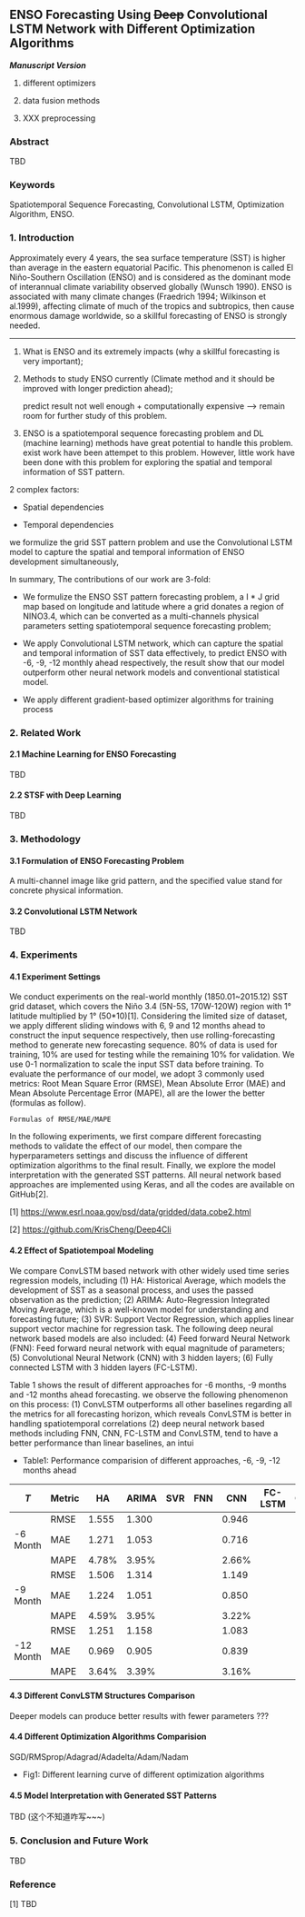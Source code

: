 ## ENSO Forecasting Using ~~Deep~~ Convolutional LSTM Network with Different Optimization Algorithms

***Manuscript Version***

1. different optimizers

2. data fusion methods

3. XXX preprocessing
### Abstract

TBD
### Keywords

Spatiotemporal Sequence Forecasting, Convolutional LSTM, Optimization Algorithm, ENSO.
### 1. Introduction

Approximately every 4 years, the sea surface temperature (SST) is higher than average in the eastern equatorial Pacific. This phenomenon is called El Niño-Southern Oscillation (ENSO) and is considered as the dominant mode of interannual climate variability observed globally (Wunsch 1990). ENSO is associated with many climate changes (Fraedrich 1994; Wilkinson et al.1999), affecting climate of much of the tropics and subtropics, then cause enormous damage worldwide, so a skillful forecasting of ENSO is strongly needed.

---
1. What is ENSO and its extremely impacts (why a skillful forecasting is very important);


2. Methods to study ENSO currently (Climate method and it should be improved with longer prediction ahead);

	predict result not well enough + computationally expensive --> remain room for further study of this problem.


3. ENSO is a spatiotemporal sequence forecasting problem and DL (machine learning) methods have great potential to handle this problem. exist work have been attempet to this problem. However, little work have been done with this problem for exploring the spatial and temporal information of SST pattern.

2 complex factors:

* Spatial dependencies

* Temporal dependencies


we formulize the grid SST pattern problem and use the Convolutional LSTM model to capture the spatial and temporal information of ENSO development simultaneously,

In summary, The contributions of our work are 3-fold: 

* We formulize the ENSO SST pattern forecasting problem, a I * J grid map based on longitude and latitude where a grid donates a region of NINO3.4, which can be converted as a multi-channels physical parameters setting spatiotemporal sequence forecasting problem;

* We apply Convolutional LSTM network, which can capture the spatial and temporal information of SST data effectively, to predict ENSO with -6, -9, -12 monthly ahead respectively, the result show that our model outperform other neural network models and conventional statistical model.

* We apply different gradient-based optimizer algorithms for training process

### 2. Related Work

#### 2.1 Machine Learning for ENSO Forecasting

TBD

#### 2.2 STSF with Deep Learning

TBD
### 3. Methodology

#### 3.1 Formulation of ENSO Forecasting ProblemA multi-channel image like grid pattern, and the specified value stand for concrete physical information.
#### 3.2 Convolutional LSTM Network

TBD### 4. Experiments

#### 4.1 Experiment Settings

We conduct experiments on the real-world monthly (1850.01~2015.12) SST grid dataset, which covers the Niño 3.4 (5N-5S, 170W-120W) region with 1° latitude multiplied by 1° (50*10)[1]. Considering the limited size of dataset, we apply different sliding windows with 6, 9 and 12 months ahead to construct the input sequence respectively, then use rolling-forecasting method to generate new forecasting sequence. 80% of data is used for training, 10% are used for testing while the remaining 10% for validation. We use 0-1 normalization to scale the input SST data before training. To evaluate the performance of our model, we adopt 3 commonly used metrics: Root Mean Square Error (RMSE), Mean Absolute Error (MAE) and Mean Absolute Percentage Error (MAPE), all are the lower the better (formulas as follow).

	Formulas of RMSE/MAE/MAPE 

In the following experiments, we first compare different forecasting methods to validate the effect of our model, then compare the hyperparameters settings and discuss the influence of different optimization algorithms to the final result. Finally, we explore the model interpretation with the generated SST patterns. All neural network based approaches are implemented using Keras, and all the codes are available on GitHub[2].

[1] https://www.esrl.noaa.gov/psd/data/gridded/data.cobe2.html

[2] https://github.com/KrisCheng/Deep4Cli

#### 4.2 Effect of Spatiotempoal Modeling

We compare ConvLSTM based network with other widely used time series regression models, including (1) HA: Historical Average, which models the development of SST as a seasonal process, and uses the passed observation as the prediction; (2) ARIMA: Auto-Regression Integrated Moving Average, which is a well-known model for understanding and forecasting future; (3) SVR: Support Vector Regression, which applies linear support vector machine for regression task. The following deep neural network based models are also included: (4) Feed forward Neural Network (FNN): Feed forward neural network with equal magnitude of parameters; (5) Convolutional Neural Network (CNN) with 3 hidden layers; (6) Fully connected LSTM with 3 hidden layers (FC-LSTM). 

Table 1 shows the result of different approaches for -6 months, -9 months and -12 months ahead forecasting. we observe the following phenomenon on this process: (1) ConvLSTM outperforms all other baselines regarding all the metrics for all forecasting horizon, which reveals ConvLSTM is better in handling spatiotemporal correlations (2) deep neural network based methods including FNN, CNN, FC-LSTM and ConvLSTM, tend to have a better performance than linear baselines, an intui

- Table1: Performance comparision of different approaches, -6, -9, -12 months ahead

|  *T* | Metric | HA | ARIMA | SVR | FNN | CNN | FC-LSTM | ConvLSTM |
| ---- | ---- | ---- | ---- |---- | ---- | ---- | ---- | ---- |
|             | RMSE | 1.555 | 1.300  |  |  | 0.946 |  |  |
| -6 Month    | MAE  | 1.271 | 1.053  |  |  | 0.716 |  |  |
|             | MAPE | 4.78% | 3.95%  |  |  | 2.66% |  |  |
|             | RMSE | 1.506 | 1.314  |  |  | 1.149 |  |  |
| -9 Month    | MAE  | 1.224 | 1.051  |  |  | 0.850 |  |  |
|             | MAPE | 4.59% | 3.95%  |  |  | 3.22% |  |  |
|             | RMSE | 1.251 | 1.158  |  |  | 1.083 |  |  |
| -12 Month   | MAE  | 0.969 | 0.905  |  |  | 0.839 |  |  |
|             | MAPE | 3.64% | 3.39%  |  |  | 3.16% |  |  |


#### 4.3  Different ConvLSTM Structures Comparison

Deeper models can produce better results with fewer parameters ???

#### 4.4 Different Optimization Algorithms Comparision

SGD/RMSprop/Adagrad/Adadelta/Adam/Nadam

- Fig1: Different learning curve of different optimization algorithms
#### 4.5 Model Interpretation with Generated SST Patterns

TBD (这个不知道咋写~~~)
### 5. Conclusion and Future WorkTBD### Reference[1] TBD
